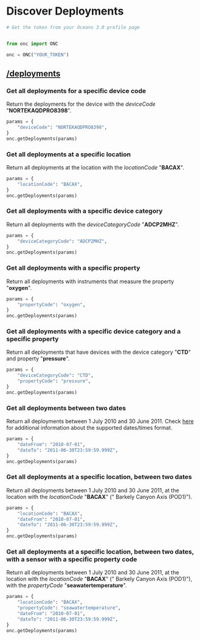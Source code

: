 # Discover Deployments

```python
# Get the token from your Oceans 3.0 profile page


from onc import ONC

onc = ONC("YOUR_TOKEN")
```

## [/deployments](https://data.oceannetworks.ca/OpenAPI#get-/deployments)

### Get all deployments for a specific device code

Return the deployments for the device with the _deviceCode_ "**NORTEKAQDPRO8398**".

```python
params = {
    "deviceCode": "NORTEKAQDPRO8398",
}
onc.getDeployments(params)
```

### Get all deployments at a specific location

Return all deployments at the location with the _locationCode_ "**BACAX**".

```python
params = {
    "locationCode": "BACAX",
}
onc.getDeployments(params)
```

### Get all deployments with a specific device category

Return all deployments with the _deviceCategoryCode_ "**ADCP2MHZ**".

```python
params = {
    "deviceCategoryCode": "ADCP2MHZ",
}
onc.getDeployments(params)
```

### Get all deployments with a specific property

Return all deployments with instruments that measure the property "**oxygen**".

```python
params = {
    "propertyCode": "oxygen",
}
onc.getDeployments(params)
```

### Get all deployments with a specific device category and a specific property

Return all deployments that have devices with the device category "**CTD**" and property "**pressure**".

```python
params = {
    "deviceCategoryCode": "CTD",
    "propertyCode": "pressure",
}
onc.getDeployments(params)
```

### Get all deployments between two dates

Return all deployments between 1 July 2010 and 30 June 2011.
Check [here](https://wiki.oceannetworks.ca/display/O2A/Glossary+of+Terms#GlossaryofTerms-ISO8601Duration) for additional
information about the supported dates/times format.

```python
params = {
    "dateFrom": "2010-07-01",
    "dateTo": "2011-06-30T23:59:59.999Z",
}
onc.getDeployments(params)
```

### Get all deployments at a specific location, between two dates

Return all deployments between 1 July 2010 and 30 June 2011, at the location with the _locationCode_ "**BACAX**" ("
Barkely Canyon Axis (POD1)").

```python
params = {
    "locationCode": "BACAX",
    "dateFrom": "2010-07-01",
    "dateTo": "2011-06-30T23:59:59.999Z",
}
onc.getDeployments(params)
```

### Get all deployments at a specific location, between two dates, with a sensor with a specific property code

Return all deployments between 1 July 2010 and 30 June 2011, at the location with the _locationCode_ "**BACAX**" ("
Barkely Canyon Axis (POD1)"), with the _propertyCode_ "**seawatertemperature**".

```python
params = {
    "locationCode": "BACAX",
    "propertyCode": "seawatertemperature",
    "dateFrom": "2010-07-01",
    "dateTo": "2011-06-30T23:59:59.999Z",
}
onc.getDeployments(params)
```

